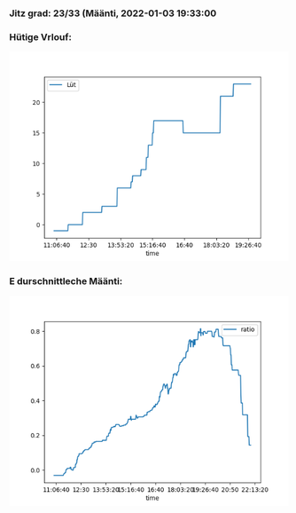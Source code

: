 ### Jitz grad: 23/33 (Määnti, 2022-01-03 19:33:00

### Hütige Vrlouf:
![Graph](Today.png)

### E durschnittleche Määnti:
![Graph](Määnti.png)